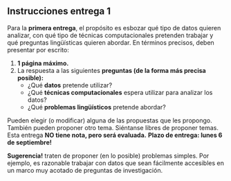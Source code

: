 ## **Instrucciones entrega 1**
Para la **primera entrega**, el propósito es esbozar qué tipo de datos quieren analizar, con qué tipo de técnicas computacionales pretenden trabajar y qué preguntas lingüísticas quieren abordar. En términos precisos, deben presentar por escrito:

1. **1 página máximo.** 
2. La respuesta a las siguientes **preguntas (de la forma más precisa posible):**
    - ¿Qué **datos** pretende utilizar? 
    - ¿Qué **técnicas computacionales** espera utilizar para analizar los datos?
    - ¿Qué **problemas lingüísticos** pretende abordar? 
    
Pueden elegir (o modificar) alguna de las propuestas que les propongo. También pueden proponer otro tema. Siéntanse libres de proponer temas. Esta entrega **NO tiene nota, pero será evaluada.** **Plazo de entrega: lunes 6 de septiembre!** 

**Sugerencia!** traten de proponer (en lo posible) problemas simples. Por ejemplo, es razonable trabajar con datos que sean fácilmente accesibles en un marco muy acotado de preguntas de investigación. 